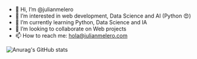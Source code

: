 - 👋 Hi, I’m @julianmelero
- 👀 I’m interested in web development, Data Science and AI (Python 😍)
- 🌱 I’m currently learning Python, Data Science and IA
- 💞️ I’m looking to collaborate on Web projects
- 📫 How to reach me: hola@julianmelero.com

![Anurag's GitHub stats](https://github-readme-stats.vercel.app/api?username=julianmelero)
<!---
julianmelero/julianmelero is a ✨ special ✨ repository because its `README.md` (this file) appears on your GitHub profile.
You can click the Preview link to take a look at your changes.
--->
